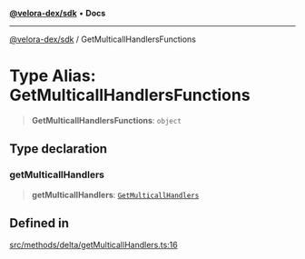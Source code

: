 [**@velora-dex/sdk**](../README.md) • **Docs**

***

[@velora-dex/sdk](../globals.md) / GetMulticallHandlersFunctions

# Type Alias: GetMulticallHandlersFunctions

> **GetMulticallHandlersFunctions**: `object`

## Type declaration

### getMulticallHandlers

> **getMulticallHandlers**: [`GetMulticallHandlers`](../-internal-/type-aliases/GetMulticallHandlers.md)

## Defined in

[src/methods/delta/getMulticallHandlers.ts:16](https://github.com/VeloraDEX/sdk/blob/master/src/methods/delta/getMulticallHandlers.ts#L16)
